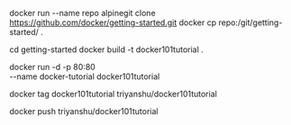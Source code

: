 docker run --name repo alpinegit clone \
https://github.com/docker/getting-started.git docker cp repo:/git/getting-started/ .


cd getting-started
docker build -t docker101tutorial .

docker run -d -p 80:80 \
    --name docker-tutorial docker101tutorial


docker tag docker101tutorial triyanshu/docker101tutorial

docker push triyanshu/docker101tutorial